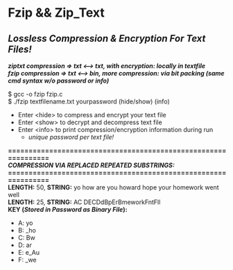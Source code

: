 # Fzip && Zip_Text
_Lossless Compression &amp; Encryption For Text Files!_
---------------------------------------
**_ziptxt compression => txt <--> txt, with encryption: locally in textfile_**</br>
**_fzip compression => txt <--> bin, more compression: via bit packing (same cmd syntax w/o password or info)_**

$ gcc -o fzip fzip.c</br>
$ ./fzip textfilename.txt yourpassword (hide/show) (info)

* Enter \<hide> to compress and encrypt your text file
* Enter \<show> to decrypt and decompress text file
* Enter \<info> to print compression/encryption information during run
  * _unique password per text file!_
  
**===============================================================**<br/>
**_COMPRESSION VIA REPLACED REPEATED SUBSTRINGS:_**<br/>
**===============================================================**<br/>
**LENGTH:** 50, **STRING:** yo how are you howard hope your homework went well<br/>
**LENGTH:** 25, **STRING:** AC DECDdBpErBmeworkFntFll<br/>
**KEY (_Stored in Password as Binary File_):**
* A: yo
* B: \_ho
* C: Bw
* D: ar
* E: e_Au
* F: \_we
